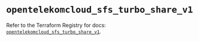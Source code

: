 # `opentelekomcloud_sfs_turbo_share_v1`

Refer to the Terraform Registry for docs: [`opentelekomcloud_sfs_turbo_share_v1`](https://registry.terraform.io/providers/opentelekomcloud/opentelekomcloud/1.36.1/docs/resources/sfs_turbo_share_v1).
